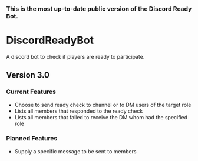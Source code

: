 ### This is the most up-to-date public version of the Discord Ready Bot.

# DiscordReadyBot
A discord bot to check if players are ready to participate.

## Version 3.0

### Current Features
* Choose to send ready check to channel or to DM users of the target role
* Lists all members that responded to the ready check
* Lists all members that failed to receive the DM whom had the specified role

### Planned Features
* Supply a specific message to be sent to members
